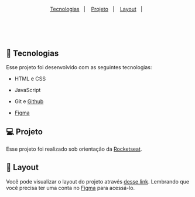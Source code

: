 

<p align="center">
  <a href="#-tecnologias">Tecnologias</a>&nbsp;&nbsp;&nbsp;|&nbsp;&nbsp;&nbsp;
  <a href="#-projeto">Projeto</a>&nbsp;&nbsp;&nbsp;|&nbsp;&nbsp;&nbsp;
  <a href="#-layout">Layout</a>&nbsp;&nbsp;&nbsp;|&nbsp;&nbsp;&nbsp;
</p>

<br>
<h1 align="center">
    <img alt="" title="" src="assets/capa-readme.jpg" />
</h1>

## 🚀 Tecnologias

Esse projeto foi desenvolvido com as seguintes tecnologias:

- HTML e CSS
- JavaScript
- Git e [Github](https://github.com/)

- [Figma](https://www.figma.com/pt-br/)

## 💻 Projeto

Esse projeto foi realizado sob orientação da [Rocketseat](https://www.rocketseat.com.br/).

## 🔖 Layout

Você pode visualizar o layout do projeto através [desse link](https://www.figma.com/community/file/1187422022288947321). Lembrando que você precisa ter uma conta no [Figma](http://figma.com/) para acessá-lo.

